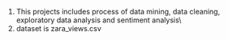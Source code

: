 1. This projects includes process of data mining, data cleaning, exploratory data analysis and sentiment analysis\
2. dataset is zara_views.csv